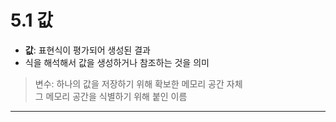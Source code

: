 # 5.1 값
- **값**: 표현식이 평가되어 생성된 결과
- 식을 해석해서 값을 생성하거나 참조하는 것을 의미
> 변수: 하나의 값을 저장하기 위해 확보한 메모리 공간 자체</br>
그 메모리 공간을 식별하기 위해 붙인 이름

---------------------------------
